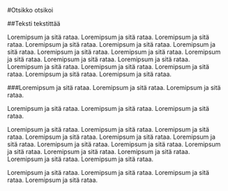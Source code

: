 #Otsikko otsikoi

##Teksti tekstittää

Loremipsum ja sitä rataa. Loremipsum ja sitä rataa. Loremipsum ja sitä rataa. Loremipsum ja sitä rataa. Loremipsum ja sitä rataa. Loremipsum ja sitä rataa. Loremipsum ja sitä rataa. Loremipsum ja sitä rataa. Loremipsum ja sitä rataa. Loremipsum ja sitä rataa. Loremipsum ja sitä rataa. Loremipsum ja sitä rataa. Loremipsum ja sitä rataa. Loremipsum ja sitä rataa. Loremipsum ja sitä rataa. Loremipsum ja sitä rataa. 

###Loremipsum ja sitä rataa. Loremipsum ja sitä rataa. Loremipsum ja sitä rataa. 

Loremipsum ja sitä rataa. Loremipsum ja sitä rataa. Loremipsum ja sitä rataa. 

Loremipsum ja sitä rataa. Loremipsum ja sitä rataa. Loremipsum ja sitä rataa. Loremipsum ja sitä rataa. Loremipsum ja sitä rataa. Loremipsum ja sitä rataa. Loremipsum ja sitä rataa. 
Loremipsum ja sitä rataa. Loremipsum ja sitä rataa. Loremipsum ja sitä rataa. Loremipsum ja sitä rataa. Loremipsum ja sitä rataa. Loremipsum ja sitä rataa. 

Loremipsum ja sitä rataa. 
Loremipsum ja sitä rataa. Loremipsum ja sitä rataa. Loremipsum ja sitä rataa. 
